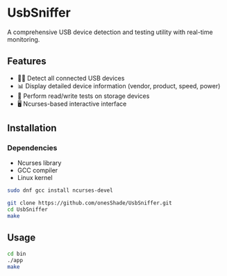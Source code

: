 # UsbSniffer

A comprehensive USB device detection and testing utility with real-time monitoring.

## Features

- 🕵️‍♂️ Detect all connected USB devices
- 📊 Display detailed device information (vendor, product, speed, power)
- 🧪 Perform read/write tests on storage devices
- 🖥️ Ncurses-based interactive interface

## Installation

### Dependencies
- Ncurses library
- GCC compiler
- Linux kernel

```bash
sudo dnf gcc install ncurses-devel 

git clone https://github.com/onesShade/UsbSniffer.git
cd UsbSniffer
make
```

## Usage
```bash
cd bin
./app
make
```